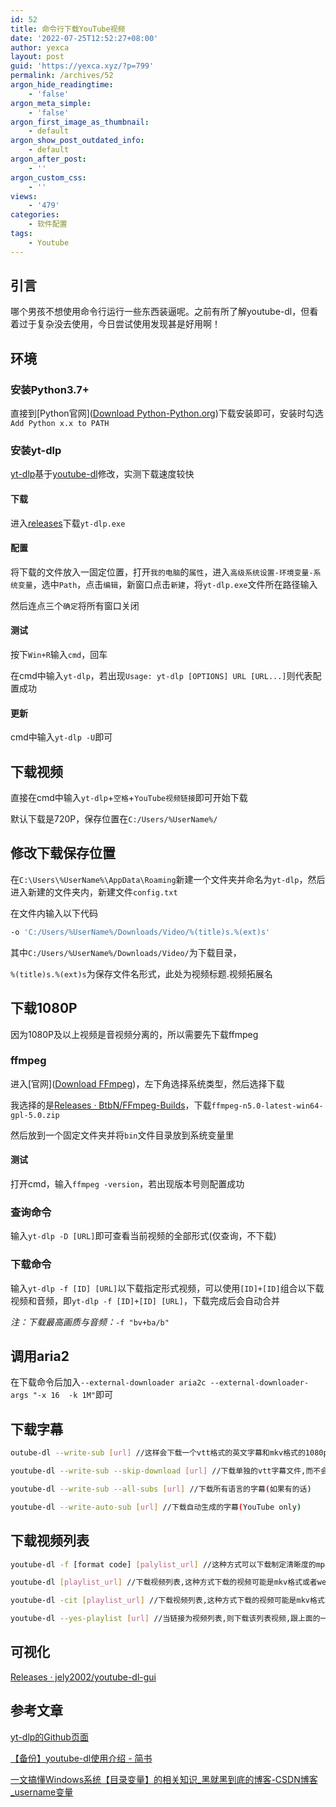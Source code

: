 ```yaml
---
id: 52
title: 命令行下载YouTube视频
date: '2022-07-25T12:52:27+08:00'
author: yexca
layout: post
guid: 'https://yexca.xyz/?p=799'
permalink: /archives/52
argon_hide_readingtime:
    - 'false'
argon_meta_simple:
    - 'false'
argon_first_image_as_thumbnail:
    - default
argon_show_post_outdated_info:
    - default
argon_after_post:
    - ''
argon_custom_css:
    - ''
views:
    - '479'
categories:
    - 软件配置
tags:
    - Youtube
---
```


## 引言

哪个男孩不想使用命令行运行一些东西装逼呢。之前有所了解youtube-dl，但看着过于复杂没去使用，今日尝试使用发现甚是好用啊！

## 环境

### 安装Python3.7+

直接到[Python官网]([Download Python-Python.org](https://www.python.org/downloads/))下载安装即可，安装时勾选`Add Python x.x to PATH`

### 安装yt-dlp

[yt-dlp](https://github.com/yt-dlp/yt-dlp)基于[youtube-dl](https://github.com/ytdl-org/youtube-dl)修改，实测下载速度较快

#### 下载

进入[releases](https://github.com/yt-dlp/yt-dlp/releases)下载`yt-dlp.exe`

#### 配置

将下载的文件放入一固定位置，打开`我的电脑`的`属性`，进入`高级系统设置-环境变量-系统变量`，选中`Path`，点击`编辑`，新窗口点击`新建`，将`yt-dlp.exe`文件所在路径输入

然后连点三个`确定`将所有窗口关闭

#### 测试

按下`Win+R`输入`cmd`，回车

在cmd中输入`yt-dlp`，若出现`Usage: yt-dlp [OPTIONS] URL [URL...]`则代表配置成功

#### 更新

cmd中输入`yt-dlp -U`即可

## 下载视频

直接在cmd中输入`yt-dlp`+`空格`+`YouTube视频链接`即可开始下载

默认下载是720P，保存位置在`C:/Users/%UserName%/`

## 修改下载保存位置

在`C:\Users\%UserName%\AppData\Roaming`新建一个文件夹并命名为`yt-dlp`，然后进入新建的文件夹内，新建文件`config.txt`

在文件内输入以下代码

```bash
-o 'C:/Users/%UserName%/Downloads/Video/%(title)s.%(ext)s'
```

其中`C:/Users/%UserName%/Downloads/Video/`为下载目录，

`%(title)s.%(ext)s`为保存文件名形式，此处为视频标题.视频拓展名

## 下载1080P

因为1080P及以上视频是音视频分离的，所以需要先下载ffmpeg

### ffmpeg

进入[官网]([Download FFmpeg](https://ffmpeg.org/download.html))，左下角选择系统类型，然后选择下载

我选择的是[Releases · BtbN/FFmpeg-Builds](https://github.com/BtbN/FFmpeg-Builds/releases)，下载`ffmpeg-n5.0-latest-win64-gpl-5.0.zip`

然后放到一个固定文件夹并将`bin`文件目录放到系统变量里

#### 测试

打开cmd，输入`ffmpeg -version`，若出现版本号则配置成功

### 查询命令

输入`yt-dlp -D [URL]`即可查看当前视频的全部形式(仅查询，不下载)

### 下载命令

输入`yt-dlp -f [ID] [URL]`以下载指定形式视频，可以使用`[ID]+[ID]`组合以下载视频和音频，即`yt-dlp -f [ID]+[ID] [URL]`，下载完成后会自动合并

*注：下载最高画质与音频：*`-f "bv+ba/b"`

## 调用aria2

在下载命令后加入`--external-downloader aria2c --external-downloader-args "-x 16  -k 1M"`即可

## 下载字幕

```bash
outube-dl --write-sub [url]	//这样会下载一个vtt格式的英文字幕和mkv格式的1080p视频下来

youtube-dl --write-sub --skip-download [url] //下载单独的vtt字幕文件,而不会下载视频

youtube-dl --write-sub --all-subs [url] //下载所有语言的字幕(如果有的话)

youtube-dl --write-auto-sub [url] //下载自动生成的字幕(YouTube only)
```

## 下载视频列表

```bash
youtube-dl -f [format code] [palylist_url] //这种方式可以下载制定清晰度的mp4视频

youtube-dl [playlist_url] //下载视频列表,这种方式下载的视频可能是mkv格式或者webm格式

youtube-dl -cit [playlist_url] //下载视频列表,这种方式下载的视频可能是mkv格式或者webm格式

youtube-dl --yes-playlist [url] //当链接为视频列表,则下载该列表视频,跟上面的一样,可能是mkv或者webm格式
```

## 可视化

[Releases · jely2002/youtube-dl-gui](https://github.com/jely2002/youtube-dl-gui/releases)

## 参考文章

[yt-dlp的Github页面](https://github.com/yt-dlp/yt-dlp)

[【备份】youtube-dl使用介绍 - 简书](https://www.jianshu.com/p/6bae57859325)

[ 一文搞懂Windows系统【目录变量】的相关知识_黑就黑到底的博客-CSDN博客_username变量](https://blog.csdn.net/u013430110/article/details/103797776)
